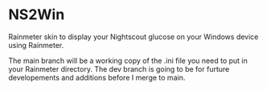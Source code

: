 # NS2Win
 Rainmeter skin to display your Nightscout glucose on your Windows device using Rainmeter.
 
The main branch will be a working copy of the .ini file you need to put in your Rainmeter directory. The dev branch is going to be for furture developements and additions before I merge to main.
